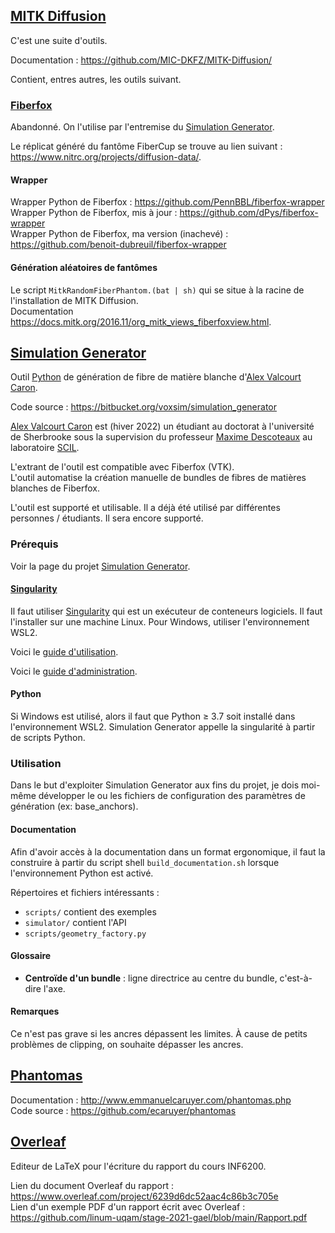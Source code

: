 ## [MITK Diffusion](https://github.com/MIC-DKFZ/MITK-Diffusion/)

C'est une suite d'outils.

Documentation : https://github.com/MIC-DKFZ/MITK-Diffusion/

Contient, entres autres, les outils suivant.


### [Fiberfox](https://docs.mitk.org/2016.11/org_mitk_views_fiberfoxview.html)

Abandonné. On l'utilise par l'entremise du [Simulation Generator](#simulation-generator).

Le réplicat généré du fantôme FiberCup se trouve au lien suivant : https://www.nitrc.org/projects/diffusion-data/.


#### Wrapper

Wrapper Python de Fiberfox : https://github.com/PennBBL/fiberfox-wrapper  
Wrapper Python de Fiberfox, mis à jour : https://github.com/dPys/fiberfox-wrapper  
Wrapper Python de Fiberfox, ma version (inachevé) : https://github.com/benoit-dubreuil/fiberfox-wrapper


#### Génération aléatoires de fantômes

Le script `MitkRandomFiberPhantom.(bat | sh)` qui se situe à la racine de l'installation de MITK Diffusion.  
Documentation https://docs.mitk.org/2016.11/org_mitk_views_fiberfoxview.html.


## [Simulation Generator](https://bitbucket.org/voxsim/simulation_generator)

Outil [Python](https://www.python.org/) de génération de fibre de matière blanche d'[Alex Valcourt Caron](alex.valcourt.caron@usherbrooke.ca).

Code source : https://bitbucket.org/voxsim/simulation_generator

[Alex Valcourt Caron](alex.valcourt.caron@usherbrooke.ca) est (hiver 2022) un étudiant au doctorat à l'université de Sherbrooke sous la supervision du
professeur [Maxime Descoteaux](maxime.descoteaux@usherbrooke.ca) au laboratoire [SCIL](http://scil.dinf.usherbrooke.ca/).

L'extrant de l'outil est compatible avec Fiberfox (VTK).  
L'outil automatise la création manuelle de bundles de fibres de matières blanches de Fiberfox.

L'outil est supporté et utilisable. Il a déjà été utilisé par différentes personnes / étudiants. Il sera encore supporté.


### Prérequis

Voir la page du projet [Simulation Generator](https://bitbucket.org/voxsim/simulation_generator).


#### [Singularity](https://sylabs.io/)

Il faut utiliser [Singularity](https://sylabs.io/) qui est un exécuteur de conteneurs logiciels. Il faut l'installer sur une machine Linux. Pour Windows, utiliser l'environnement
WSL2.

Voici le [guide d'utilisation](https://sylabs.io/guides/latest/user-guide/quick_start.html).

Voici le [guide d'administration](https://sylabs.io/guides/latest/admin-guide/).


#### Python

Si Windows est utilisé, alors il faut que Python ≥ 3.7 soit installé dans l'environnement WSL2. Simulation Generator appelle la singularité à partir de scripts Python.


### Utilisation

Dans le but d'exploiter Simulation Generator aux fins du projet, je dois moi-même développer le ou les fichiers de configuration des paramètres de génération (ex: base_anchors).


#### Documentation

Afin d'avoir accès à la documentation dans un format ergonomique, il faut la construire à partir du script shell `build_documentation.sh` lorsque l'environnement Python est activé.

Répertoires et fichiers intéressants :

- `scripts/` contient des exemples
- `simulator/` contient l'API
- `scripts/geometry_factory.py`


#### Glossaire

- **Centroïde d'un bundle** : ligne directrice au centre du bundle, c'est-à-dire l'axe.


#### Remarques

Ce n'est pas grave si les ancres dépassent les limites. À cause de petits problèmes de clipping, on souhaite dépasser les ancres.


## [Phantomas](http://www.emmanuelcaruyer.com/phantomas.php)

Documentation : http://www.emmanuelcaruyer.com/phantomas.php  
Code source : https://github.com/ecaruyer/phantomas


## [Overleaf](https://www.overleaf.com)

Editeur de LaTeX pour l'écriture du rapport du cours INF6200.

Lien du document Overleaf du rapport : https://www.overleaf.com/project/6239d6dc52aac4c86b3c705e  
Lien d'un exemple PDF d'un rapport écrit avec Overleaf : https://github.com/linum-uqam/stage-2021-gael/blob/main/Rapport.pdf
